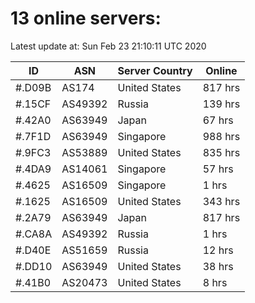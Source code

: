 # 13 online servers:

Latest update at: Sun Feb 23 21:10:11 UTC 2020

| ID | ASN | Server Country | Online |
| -- | --- | -------------- | ------ |
| #.D09B | AS174 | United States | 817 hrs |
| #.15CF | AS49392 | Russia | 139 hrs |
| #.42A0 | AS63949 | Japan | 67 hrs |
| #.7F1D | AS63949 | Singapore | 988 hrs |
| #.9FC3 | AS53889 | United States | 835 hrs |
| #.4DA9 | AS14061 | Singapore | 57 hrs |
| #.4625 | AS16509 | Singapore | 1 hrs |
| #.1625 | AS16509 | United States | 343 hrs |
| #.2A79 | AS63949 | Japan | 817 hrs |
| #.CA8A | AS49392 | Russia | 1 hrs |
| #.D40E | AS51659 | Russia | 12 hrs |
| #.DD10 | AS63949 | United States | 38 hrs |
| #.41B0 | AS20473 | United States | 8 hrs |

